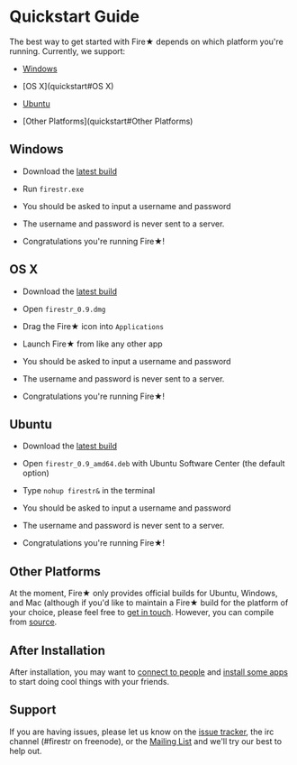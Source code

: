 Quickstart Guide
================

The best way to get started with Fire★ depends on which platform you're running.  Currently, we support:

  * [Windows](quickstart#Windows)

  * [OS X](quickstart#OS X)

  * [Ubuntu](quickstart#Ubuntu)

  * [Other Platforms](quickstart#Other Platforms)

Windows
-------

  * Download the [latest build](https://mempko.com/firestr/build/0.9/firestr_0.9_win64.zip)

  * Run `firestr.exe`

  * You should be asked to input a username and password

  * The username and password is never sent to a server.

  * Congratulations you're running Fire★!

OS X
----

  * Download the [latest build](https://mempko.com/firestr/build/0.9/firestr_0.9.dmg)

  * Open `firestr_0.9.dmg`

  * Drag the Fire★ icon into `Applications`

  * Launch Fire★ from like any other app

  * You should be asked to input a username and password

  * The username and password is never sent to a server.

  * Congratulations you're running Fire★!

Ubuntu
------

  * Download the [latest build](https://mempko.com/firestr/build/0.9/firestr_0.9_amd64.deb)

  * Open `firestr_0.9_amd64.deb` with Ubuntu Software Center (the default option)

  * Type `nohup firestr&` in the terminal

  * You should be asked to input a username and password

  * The username and password is never sent to a server.

  * Congratulations you're running Fire★!


Other Platforms
---------------

At the moment, Fire★ only provides official builds for Ubuntu, Windows, and Mac (although if you'd like to maintain a Fire★ build for the platform of your choice, please feel free to [get in touch](quickstart#support).  However, you can compile from [source](https://github.com/mempko/firestr).

After Installation
------------------

After installation, you may want to [connect to people](connecting.md) and [install some apps](installing_apps.md) 
to start doing cool things with your friends.

Support
-------

If you are having issues, please let us know on the [issue tracker](https://github.com/mempko/firestr/issues), the irc channel (#firestr on freenode), or the [Mailing List](mailto:firestr@librelist.com) and we'll try our best to help out.
